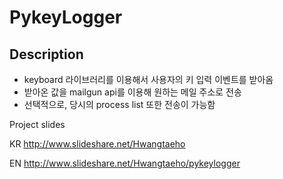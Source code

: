 # PykeyLogger

## Description
- keyboard 라이브러리를 이용해서 사용자의 키 입력 이벤트를 받아옴
- 받아온 값을 mailgun api를 이용해 원하는 메일 주소로 전송
- 선택적으로, 당시의 process list 또한 전송이 가능함


Project slides

KR  http://www.slideshare.net/Hwangtaeho 

EN  http://www.slideshare.net/Hwangtaeho/pykeylogger
